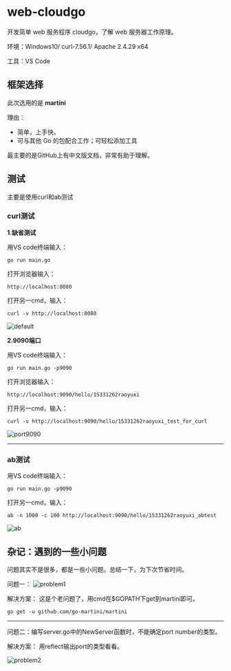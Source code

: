 # web-cloudgo
开发简单 web 服务程序 cloudgo，了解 web 服务器工作原理。

环境：Windows10/
curl-7.56.1/
Apache 2.4.29 x64

工具：VS Code



## 框架选择

此次选用的是  **martini**

理由：

* 简单，上手快。
* 可与其他 Go 的包配合工作；可轻松添加工具

最主要的是GitHub上有中文版文档，非常有助于理解。




## 测试

主要是使用curl和ab测试

### curl测试

**1.缺省测试**

用VS code终端输入：
```
go run main.go
```

打开浏览器输入：
```
http://localhost:8080
```

打开另一cmd，输入：
```
curl -v http://localhost:8080
```

![default](http://img.blog.csdn.net/20171114194156548)


**2.9090端口**

用VS code终端输入：
```
go run main.go -p9090
```


打开浏览器输入：
```
http://localhost:9090/hello/15331262raoyuxi
```

打开另一cmd，输入：
```
curl -v http://localhost:9090/hello/15331262raoyuxi_test_for_curl
```

![port9090](http://img.blog.csdn.net/20171114194216309)

-----------

### ab测试

用VS code终端输入：
```
go run main.go -p9090
```

打开另一cmd，输入：
```
ab -n 1000 -c 100 http://localhost:9090/hello/15331262raoyuxi_abtest
```

![ab](http://img.blog.csdn.net/20171114194246493)





## 杂记：遇到的一些小问题

问题其实不是很多，都是一些小问题。总结一下，为下次节省时间。

问题一：
![problem1](http://img.blog.csdn.net/20171114194303055)


解决方案：
这是个老问题了，用cmd在$GOPATH下get到martini即可。

```
go get -u github.com/go-martini/martini
```

----------

问题二：编写server.go中的NewServer函数时，不能确定port number的类型。

解决方案：
用reflect输出port的类型看看。

![problem2](http://img.blog.csdn.net/20171114194315766)

